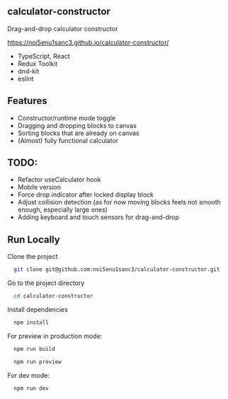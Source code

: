 ## calculator-constructor

Drag-and-drop calculator constructor

https://noi5enu1sanc3.github.io/calculator-constructor/

- TypeScript, React
- Redux Toolkit
- dnd-kit
- eslint


## Features

- Constructor/runtime mode toggle
- Dragging and dropping blocks to canvas
- Sorting blocks that are already on canvas
- (Almost) fully functional calculator

## TODO:

- Refactor useCalculator hook
- Mobile version
- Force drop indicator after locked display block
- Adjust collision detection (as for now moving blocks feels not smooth enough, especially large ones)
- Adding keyboard and touch sensors for drag-and-drop

## Run Locally

Clone the project

```bash
  git clone git@github.com:noi5enu1sanc3/calculator-constructor.git
```

Go to the project directory

```bash
  cd calculator-constructor
```

Install dependencies

```bash
  npm install
```

For preview in production mode:

```bash
  npm run build
```
```bash
  npm run preview
```
For dev mode:

```bash
  npm run dev
```
